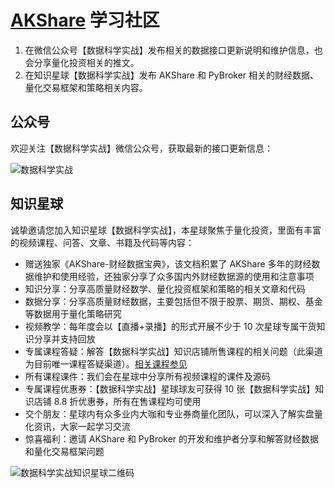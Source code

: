 # [AKShare](https://github.com/akfamily/akshare) 学习社区

1. 在微信公众号【数据科学实战】发布相关的数据接口更新说明和维护信息，也会分享量化投资相关的推文。
2. 在知识星球【数据科学实战】发布 AKShare 和 PyBroker 相关的财经数据、量化交易框架和策略相关内容。

## 公众号

欢迎关注【数据科学实战】微信公众号，获取最新的接口更新信息：
<div><img src="https://jfds-1252952517.cos.ap-chengdu.myqcloud.com/akshare/readme/qrcode/ds.png" alt="数据科学实战"></div>

## 知识星球

诚挚邀请您加入知识星球【数据科学实战】，本星球聚焦于量化投资，里面有丰富的视频课程、问答、文章、书籍及代码等内容：
- 赠送独家《AKShare-财经数据宝典》，该文档积累了 AKShare 多年的财经数据维护和使用经验，还独家分享了众多国内外财经数据源的使用和注意事项
- 知识分享：分享高质量财经数学、量化投资框架和策略的相关文章和代码
- 数据分享：分享高质量财经数据，主要包括但不限于股票、期货、期权、基金等数据用于量化策略研究
- 视频教学：每年度会以【直播+录播】的形式开展不少于 10 次星球专属干货知识分享并支持回放
- 专属课程答疑：解答【数据科学实战】知识店铺所售课程的相关问题（此渠道为目前唯一课程答疑渠道）。[相关课程参见](https://app3rqjh1z21630.h5.xiaoeknow.com)
- 所有课程课件：我们会在星球中分享所有视频课程的课件及源码
- 专属课程优惠券：【数据科学实战】星球球友可获得 10 张【数据科学实战】知识店铺 8.8 折优惠券，所有在售课程均可使用
- 交个朋友：星球内有众多业内大咖和专业券商量化团队，可以深入了解实盘量化资讯，大家一起学习交流
- 惊喜福利：邀请 AKShare 和 PyBroker 的开发和维护者分享和解答财经数据和量化交易框架问题

![数据科学实战知识星球二维码](https://jfds-1252952517.cos.ap-chengdu.myqcloud.com/akshare/readme/qrcode/data_scientist.png)
